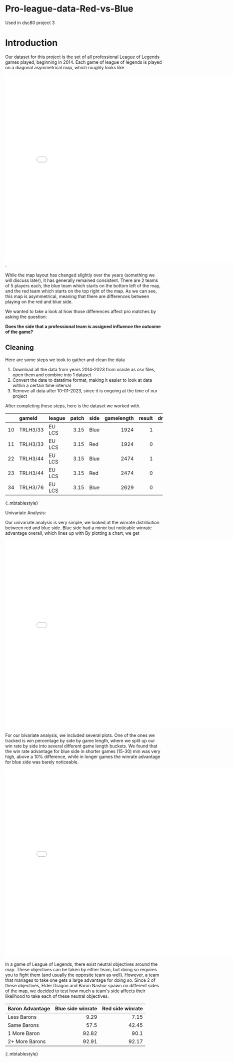 # Pro-league-data-Red-vs-Blue
Used in dsc80 project 3 
# Introduction
Our dataset for this project is the set of all professional League of Legends games played, beginning in 2014. 
Each game of league of legends is played on a diagonal asymmetrical map, which roughly looks like 

<iframe src="assets/summoners_rift.jpg" transform=scale(0.25) width=800 height=600 frameBorder=0></iframe>.


While the map layout has changed slightly over the years (something we will discuss later), it has generally remained consistent. There are 2 teams of 5 players each, the blue team which starts on the bottom left of the map, and the red team which starts on the top right of the map. As we can see, this map is asymmetrical, meaning that there are differences between playing on the red and blue side.

We wanted to take a look at how those differences affect pro matches by asking the question:

  **Does the side that a professional team is assigned influence the outcome of the game?**

## Cleaning 
Here are some steps we took to gather and clean the data 
1. Download all the data from years 2014-2023 from oracle as csv files, open them and combine into 1 dataset
2. Convert the date to datatime format, making it easier to look at data within a certain time interval
3. Remove all data after 10-01-2023, since it is ongoing at the time of our project

After completing these steps, here is the dataset we worked with.

|    | gameid   | league   |   patch | side   |   gamelength |   result |   dragons |   elders |   opp_elders |   barons |   opp_barons | Win?   |
|---:|:---------|:---------|--------:|:-------|-------------:|---------:|----------:|---------:|-------------:|---------:|-------------:|:-------|
| 10 | TRLH3/33 | EU LCS   |    3.15 | Blue   |         1924 |        1 |         0 |        0 |            0 |        1 |            0 | Win    |
| 11 | TRLH3/33 | EU LCS   |    3.15 | Red    |         1924 |        0 |         0 |        0 |            0 |        0 |            1 | Loss   |
| 22 | TRLH3/44 | EU LCS   |    3.15 | Blue   |         2474 |        1 |         0 |        0 |            0 |        1 |            0 | Win    |
| 23 | TRLH3/44 | EU LCS   |    3.15 | Red    |         2474 |        0 |         0 |        0 |            0 |        0 |            1 | Loss   |
| 34 | TRLH3/76 | EU LCS   |    3.15 | Blue   |         2629 |        0 |         0 |        0 |            0 |        0 |            1 | Loss   |
{:.mbtablestyle}

Univariate Analysis: 

Our univariate analysis is very simple, we looked at the winrate distribution between red and blue side. Blue side had a minor but noticable winrate advantage overall, which lines up with By plotting a chart, we get 

<iframe src="plots/univariate.html" width=800 height=600 frameBorder=0></iframe>

For our bivariate analysis, we included several plots. One of the ones we tracked is win percentage by side by game length, where we split up our win rate by side into several different game length buckets. We found that the win rate advantage for blue side in shorter games (15-30) min was very high, above a 10% difference, while in longer games the winrate advantage for blue side was barely noticeable.   

<iframe src="plots/bivariate.html" width=800 height=600 frameBorder=0></iframe>

In a game of League of Legends, there exist neutral objectives around the map. These objectives can be taken by either team, but doing so requires you to fight them (and usually the opposite team as well). However, a team that manages to take one gets a large advantage for doing so. Since 2 of these objectives, Elder Dragon and Baron Nashor spawn on different sides of the map, we decided to test how much a team's side affects their likelihood to take each of these neutral objectives.  

| Baron Advantage |   Blue side winrate   |   Red side winrate   |
|:----------------|----------------------:|---------------------:|
| Less Barons     |                  9.29 |                 7.15 |
| Same Barons     |                 57.5  |                42.45 |
| 1 More Baron    |                 92.82 |                90.1  |
| 2+ More Barons  |                 92.91 |                92.17 |
{:.mbtablestyle}
